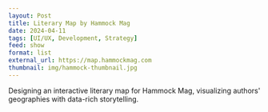 ```yaml
---
layout: Post
title: Literary Map by Hammock Mag
date: 2024-04-11
tags: [UI/UX, Development, Strategy]
feed: show
format: list
external_url: https://map.hammockmag.com
thumbnail: img/hammock-thumbnail.jpg
---
```


Designing an interactive literary map for Hammock Mag, visualizing authors' geographies with data-rich storytelling. 